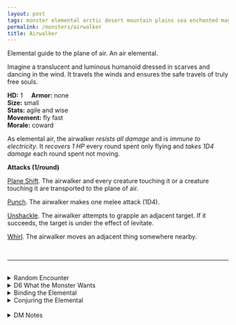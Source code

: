 ```yaml
---
layout: post
tags: monster elemental arctic desert mountain plains sea enchanted magical air astral
permalink: /monsters/airwalker
title: Airwalker
---
```


Elemental guide to the plane of air. An air elemental.

Imagine a translucent and luminous humanoid dressed in scarves and dancing in the wind. It travels the winds and ensures the safe travels of truly free souls.

**HD:** 1  &nbsp; &nbsp;  **Armor:** none <br>
**Size:** small <br>
**Stats:** agile and wise <br>
**Movement:** fly fast <br>
**Morale:** coward <br>

As elemental air, the airwalker *resists all damage* and is *immune to electricity*. It *recovers 1 HP* every round spent only flying and *takes 1D4 damage* each round spent not moving.

**Attacks (1/round)**

<ins>Plane Shift</ins>. The airwalker and every creature touching it or a creature touching it are transported to the plane of air.

<ins>Punch</ins>. The airwalker makes one melee attack (1D4). 

<ins>Unshackle</ins>. The airwalker attempts to grapple an adjacent target. If it succeeds, the target is under the effect of levitate.

<ins>Whirl</ins>. The airwalker moves an adjacent thing somewhere nearby. 

<br>

---

<br> 

<details markdown="1">
<summary>Random Encounter</summary>

1. **Monster:** 1D6 airwalkers & 25% 1 traveling humanoid.
1. **Lair:** A giants floating pole with 1D12 swirling wind-chimes pointing at ever-shifting planar locations. <br>	&nbsp; OR <br>	**Omen:** The sound of a portal opening and a gust of wind.
1. **Spoor:** The spark of a portal closing and one final gust sweeping the area.
1. **Tracks:**  Eerie yet joyful wind chime noises.
1. **Trace:** [rumor] People in the area seem to routinely get things from the plane of air.
1. **Trace:** A *monk*, training to become one with the winds.
</details>

<details markdown="1">
<summary>D6 What the Monster Wants</summary>

1. Find a truly free soul and guide them to the endless skies of the plane of air.
1. Perform the 5 acts of the deadly alizee sky waltz. They are missing a dancer.
1. Steal fun things to throw away down the bottomless skies of the plane of air.
1. To race with you. They might train you if you win (giving you the punch attack).
1. Deliver safely an old monk somewhere close-by, they just happen to have teleported in the wrong location.
1. Warn of a grave danger. They assume everybody can fly. 
</details>

<details markdown="1">
<summary>Binding the Elemental</summary>

You gain a [Spell Dice](https://saltygoo.github.io/class/magic-user#spells), one Doom Point and ...

1. ... you plane-shift to a random location in the plane of air.
1. ... you are under a permanent levitation spell. 
1. ... your weight is halved, you have disadvantage on strength checks. 
1. ... you are under a permanent feather-fall.
1. ... you hover.
1. ... the spell word *Travel*. 

If you roll a catastrophe, the elemental is released.
</details>

<details markdown="1">
<summary>Conjuring the Elemental</summary>

If you know the spell [Conjure](https://saltygoo.github.io/2020/11/12/conjure/), you can alter it in such way for a minimum of 1 Spell Dices:

**Conjure Aerial Servant** <br>
R: self 

When casting the spell the caster must join hands with up to [dice] people. The airwalker will then ask each participant why they seek access to the plane of air. If the motive is anything beyond personal freedom, the person must succeed a charisma check to successfully lie to the elemental. If everybody passes the check, the airwalker planeshifts the group to the location of their choice in the plane of air.
</details>

<br> 

<details markdown="1">
<summary>DM Notes</summary>
I think the airwalker is an orginal creation of  [Richard J. Leblanc Jr](http://savevsdragon.blogspot.com/) in the [Creature Compendium](https://www.drivethrurpg.com/product/147588/CC1-Creature-Compendium). I loved it as-is, we dont have enough friendly elemental creatures. To signal the friendliness, I dropped their sword and armor. — SaltyGoo
</details>
